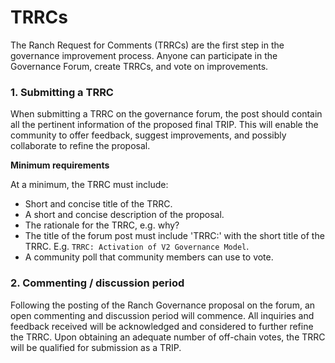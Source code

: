 # TRRCs

The Ranch Request for Comments (TRRCs) are the first step in the governance improvement process. Anyone can participate in the Governance Forum, create TRRCs, and vote on improvements. ​

### 1. Submitting a TRRC <a href="#1.-submitting-an-arc" id="1.-submitting-an-arc"></a>

When submitting a TRRC on the governance forum, the post should contain all the pertinent information of the proposed final TRIP. This will enable the community to offer feedback, suggest improvements, and possibly collaborate to refine the proposal.

**Minimum requirements**

At a minimum, the TRRC must include:

* Short and concise title of the TRRC.
* A short and concise description of the proposal.
* The rationale for the TRRC, e.g. why?
* The title of the forum post must include 'TRRC:' with the short title of the TRRC. E.g. `TRRC: Activation of V2 Governance Model`.
* A community poll that community members can use to vote.

### 2. Commenting / discussion period <a href="#2.-commenting-discussion-period" id="2.-commenting-discussion-period"></a>

Following the posting of the Ranch Governance proposal on the forum, an open commenting and discussion period will commence. All inquiries and feedback received will be acknowledged and considered to further refine the TRRC. Upon obtaining an adequate number of off-chain votes, the TRRC will be qualified for submission as a TRIP. &#x20;

